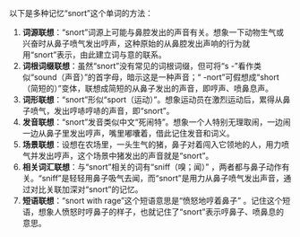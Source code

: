 以下是多种记忆“snort”这个单词的方法：
1. **词源联想**：“snort”词源上可能与鼻腔发出的声音有关。想象一下动物生气或兴奋时从鼻子喷气发出哼声，这种原始的从鼻腔发出声响的行为就用“snort”表示，由此建立词与意的联系。
2. **词根词缀联想**：虽然“snort”没有常见的词根词缀，但可将“s -”看作类似“sound（声音）”的首字母，暗示这是一种声音；“ -nort”可假想成“short（简短的）”变体，联想成简短的从鼻子发出的声音，即哼声、喷鼻息声。
3. **词形联想**：“snort”形似“sport（运动）”。想象运动员在激烈运动后，累得从鼻子喷气，发出哼哧哼哧的声音，即“snort”。
4. **发音联想**：“snort”发音类似中文“死闹特”。想象一个人特别无理取闹，一边闹一边从鼻子里发出哼声，嘴里嘟囔着，借此记住发音和词义。
5. **场景联想**：设想在农场里，一头生气的猪，鼻子对着闯入它领地的人，用力喷气并发出哼声，这个场景中猪发出的声音就是“snort”。
6. **相关词汇联想**：与“snort”相关的词有“sniff（嗅；闻）” ，两者都与鼻子动作有关。“sniff”是轻轻用鼻子吸气去闻，而“snort”是用力从鼻子喷气发出声音，通过对比关联加深对“snort”的记忆。
7. **短语联想**：“snort with rage”这个短语意思是“愤怒地哼着鼻子” 。记住这个短语，想象人愤怒时哼鼻子的样子，也就记住了“snort”表示哼鼻子、喷鼻息的意思。 